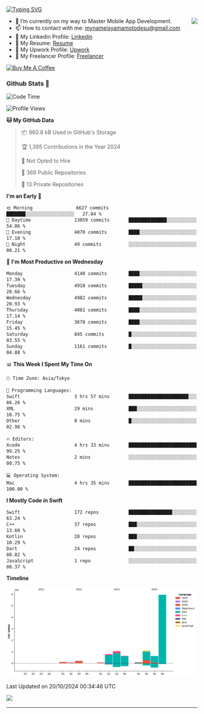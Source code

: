 
[![Typing SVG](https://readme-typing-svg.demolab.com/?lines=Thank+You+For+Visiting!!;You+Are+Welcome✨;I+am+Kyo+Yamamoto;Mobile+Developer)](https://git.io/typing-svg)
<p>
<img align="right" src="https://media.giphy.com/media/26ufdb3cYKwbRtYVW/giphy.gif" style="max-width:100%;" height="150px">

- 🌱 I’m currently on my way to Master Mobile App Development.
- 📫 How to contact with me: mynameisyamamotodesu@gmail.com
- 🔗 My Linkedin Profile: [Linkedin](https://www.linkedin.com/in/kyo-yamamoto-a2ab50239)
- 🔗 My Resume: [Resume](https://www.kickresume.com/cv/rNok4e/)
- 🔗 My Upwork Profile: [Upwork](https://www.upwork.com/freelancers/~01aa9115102bb4af25)
- 🔗 My Freelancer Profile: [Freelancer](https://www.freelancer.com/u/yamamotodesu)

<a href="https://www.buymeacoffee.com/kyoyamamoto" target="_blank"><img src="https://cdn.buymeacoffee.com/buttons/default-orange.png" alt="Buy Me A Coffee" height="41" width="174"></a>

### Github Stats 🥇 
<!--START_SECTION:waka-->
![Code Time](http://img.shields.io/badge/Code%20Time-844%20hrs%2039%20mins-blue)

![Profile Views](http://img.shields.io/badge/Profile%20Views-3-blue)

**🐱 My GitHub Data** 

> 📦 960.8 kB Used in GitHub's Storage 
 > 
> 🏆 1,395 Contributions in the Year 2024
 > 
> 🚫 Not Opted to Hire
 > 
> 📜 369 Public Repositories 
 > 
> 🔑 13 Private Repositories 
 > 
**I'm an Early 🐤** 

```text
🌞 Morning                6627 commits        ███████░░░░░░░░░░░░░░░░░░   27.84 % 
🌆 Daytime                13059 commits       ██████████████░░░░░░░░░░░   54.86 % 
🌃 Evening                4070 commits        ████░░░░░░░░░░░░░░░░░░░░░   17.10 % 
🌙 Night                  49 commits          ░░░░░░░░░░░░░░░░░░░░░░░░░   00.21 % 
```
📅 **I'm Most Productive on Wednesday** 

```text
Monday                   4140 commits        ████░░░░░░░░░░░░░░░░░░░░░   17.39 % 
Tuesday                  4918 commits        █████░░░░░░░░░░░░░░░░░░░░   20.66 % 
Wednesday                4982 commits        █████░░░░░░░░░░░░░░░░░░░░   20.93 % 
Thursday                 4081 commits        ████░░░░░░░░░░░░░░░░░░░░░   17.14 % 
Friday                   3678 commits        ████░░░░░░░░░░░░░░░░░░░░░   15.45 % 
Saturday                 845 commits         █░░░░░░░░░░░░░░░░░░░░░░░░   03.55 % 
Sunday                   1161 commits        █░░░░░░░░░░░░░░░░░░░░░░░░   04.88 % 
```


📊 **This Week I Spent My Time On** 

```text
🕑︎ Time Zone: Asia/Tokyo

💬 Programming Languages: 
Swift                    3 hrs 57 mins       ██████████████████████░░░   86.26 % 
XML                      29 mins             ███░░░░░░░░░░░░░░░░░░░░░░   10.75 % 
Other                    8 mins              █░░░░░░░░░░░░░░░░░░░░░░░░   02.98 % 

🔥 Editors: 
Xcode                    4 hrs 33 mins       █████████████████████████   99.25 % 
Notes                    2 mins              ░░░░░░░░░░░░░░░░░░░░░░░░░   00.75 % 

💻 Operating System: 
Mac                      4 hrs 35 mins       █████████████████████████   100.00 % 
```

**I Mostly Code in Swift** 

```text
Swift                    172 repos           ████████████████░░░░░░░░░   63.24 % 
C++                      37 repos            ███░░░░░░░░░░░░░░░░░░░░░░   13.60 % 
Kotlin                   28 repos            ███░░░░░░░░░░░░░░░░░░░░░░   10.29 % 
Dart                     24 repos            ██░░░░░░░░░░░░░░░░░░░░░░░   08.82 % 
JavaScript               1 repo              ░░░░░░░░░░░░░░░░░░░░░░░░░   00.37 % 
```



**Timeline**

![Lines of Code chart](https://raw.githubusercontent.com/YamamotoDesu/YamamotoDesu/main/assets/bar_graph.png)


 Last Updated on 20/10/2024 00:34:46 UTC
<!--END_SECTION:waka-->

![](https://github-profile-summary-cards.vercel.app/api/cards/profile-details?username=YamamotoDesu&theme=vue)

----
